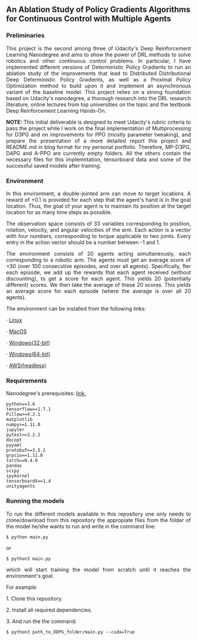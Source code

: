 ## An Ablation Study of Policy Gradients Algorithms for Continuous Control with Multiple Agents

### Preliminaries

<p align=justify>This project is the second among three of Udacity's Deep Reinforcement Learning Nanodegree and aims to show the power of DRL methods to solve robotics and other continuous control problems. In particular, I have implemented different versions of Deterministic Policy Gradients to run an ablation study of the improvements that lead to Distributed Distributional Deep Deterministic Policy Gradients, as well as a Proximal Policy Optimization method to build upon it and implement an asynchronous variant of the baseline model. This project relies on a strong foundation based on Udacity's nanodegree, a thorough research into the DRL research literature, online lectures from top universities on the topic and the textbook Deep Reinforcement Learning Hands-On.</p>

<p align=justify><b>NOTE:</b> This initial deliverable is designed to meet Udacity's rubric criteria to pass the project while I work on the final implementation of Multiprocessing for D3PG and on improvements for PPO (mostly parameter tweaking), and prepare the presentation of a more detailed report this project and README.md in blog format for my personal portfolio. Therefore, MP-D3PG, D4PG and A-PPO are currently empty folders. All the others contain the necessary files for this implemntation, tensorboard data and some of the successful saved models after training.</p>

### Environment

<p align=justify>In this environment, a double-jointed arm can move to target locations. A reward of +0.1 is provided for each step that the agent's hand is in the goal location. Thus, the goal of your agent is to maintain its position at the target location for as many time steps as possible.</p>

<p align=justify>The observation space consists of 33 variables corresponding to position, rotation, velocity, and angular velocities of the arm. Each action is a vector with four numbers, corresponding to torque applicable to two joints. Every entry in the action vector should be a number between -1 and 1.</p>

<p align=justify> The environment consists of 20 agents acting simultaneously, each corresponding to a robotic arm. The agents must get an average score of +30 (over 100 consecutive episodes, and over all agents). Specifically, fter each episode, we add up the rewards that each agent received (without discounting), to get a score for each agent. This yields 20 (potentially different) scores. We then take the average of these 20 scores. This yields an average score for each episode (where the average is over all 20 agents).</p>

<p align=justify>The environment can be installed from the following links:</p>
 
 · <a href=https://s3-us-west-1.amazonaws.com/udacity-drlnd/P2/Reacher/Reacher_Linux.zip>Linux</a>
 
 · <a href=https://s3-us-west-1.amazonaws.com/udacity-drlnd/P2/Reacher/Reacher.app.zip>MacOS</a>
 
 · <a href=https://s3-us-west-1.amazonaws.com/udacity-drlnd/P2/Reacher/Reacher_Windows_x86.zip>Windows(32-bit)</a>
 
 · <a href=https://s3-us-west-1.amazonaws.com/udacity-drlnd/P2/Reacher/Reacher_Windows_x86_64.zip>Windows(64-bit)</a>
 
 · <a href=https://s3-us-west-1.amazonaws.com/udacity-drlnd/P2/Reacher/Reacher_Linux_NoVis.zip>AWS(headless)</a>
 
 ### Requirements
 
 Nanodegree's prerequisites: <a href=https://github.com/udacity/deep-reinforcement-learning/#dependencies>link.</a>
 
    python==3.6
    tensorflow==1.7.1
    Pillow>=4.2.1
    matplotlib
    numpy>=1.11.0
    jupyter
    pytest>=3.2.2
    docopt
    pyyaml
    protobuf==3.5.2
    grpcio==1.11.0
    torch==0.4.0
    pandas
    scipy
    ipykernel
    tensorboardX==1.4
    unityagents

### Running the models

<p align=justify> To run the different models available in this repository one only needs to clone/download from this repository the appropiate files from the folder of the model he/she wants to run and write in the command line: </p>

    $ python main.py
or

    $ python3 main.py
    
<p align=justify> which will start training the model from scratch until it reaches the environment's goal.</p>

<p align=justify>For example:
<p align=justify>1. Clone this repository.</p>
<p align=justify>2. Install all required dependencies.</p>
<p align=justify>3. And run the the command:</p>
     
    $ python3 path_to_DDPG_folder/main.py --cuda=True
